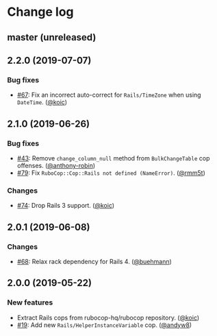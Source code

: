 # Change log

## master (unreleased)

## 2.2.0 (2019-07-07)

### Bug fixes

* [#67](https://github.com/rubocop-hq/rubocop-rails/issues/67): Fix an incorrect auto-correct for `Rails/TimeZone` when using `DateTime`. ([@koic][])

## 2.1.0 (2019-06-26)

### Bug fixes

* [#43](https://github.com/rubocop-hq/rubocop-rails/issues/43): Remove `change_column_null` method from `BulkChangeTable` cop offenses. ([@anthony-robin][])
* [#79](https://github.com/rubocop-hq/rubocop-rails/issues/79): Fix `RuboCop::Cop::Rails not defined (NameError)`. ([@rmm5t][])

### Changes

* [#74](https://github.com/rubocop-hq/rubocop-rails/pull/74): Drop Rails 3 support. ([@koic][])

## 2.0.1 (2019-06-08)

### Changes

* [#68](https://github.com/rubocop-hq/rubocop-rails/pull/68): Relax rack dependency for Rails 4. ([@buehmann][])

## 2.0.0 (2019-05-22)

### New features

* Extract Rails cops from rubocop-hq/rubocop repository. ([@koic][])
* [#19](https://github.com/rubocop-hq/rubocop-rails/issues/19): Add new `Rails/HelperInstanceVariable` cop. ([@andyw8][])

[@koic]: https://github.com/koic
[@andyw8]: https://github.com/andyw8
[@buehmann]: https://github.com/buehmann
[@anthony-robin]: https://github.com/anthony-robin
[@rmm5t]: https://github.com/rmm5t
